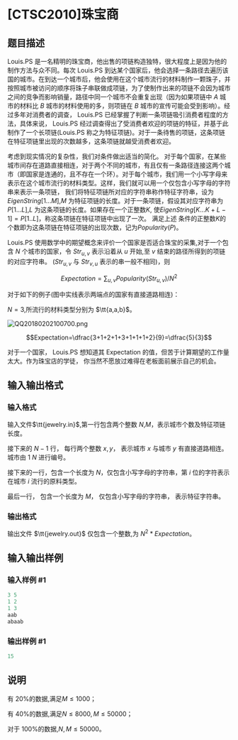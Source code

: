 # [CTSC2010]珠宝商

## 题目描述

Louis.PS 是一名精明的珠宝商，他出售的项链构造独特，很大程度上是因为他的制作方法与众不同。每次 Louis.PS 到达某个国家后，他会选择一条路径去遍历该国的城市。在到达一个城市后，他会使用在这个城市流行的材料制作一颗珠子，并按照城市被访问的顺序将珠子串联做成项链，为了使制作出来的项链不会因为城市之间的竞争而影响销量，路径中同一个城市不会重复出现（因为如果项链中 $A$ 城市的材料比 $B$ 城市的材料使用的多，则项链在 $B$ 城市的宣传可能会受到影响）。经过多年对消费者的调查， Louis.PS 已经掌握了判断一条项链吸引消费者程度的方法，具体来说， Louis.PS 经过调查得出了受消费者欢迎的项链的特征，并基于此制作了一个长项链(Louis.PS 称之为特征项链)。对于一条待售的项链，这条项链在特征项链里出现的次数越多，这条项链就越受消费者欢迎。

考虑到现实情况的复杂性，我们对条件做出适当的简化。 对于每个国家，在某些城市间存在道路直接相连，对于两个不同的城市，有且仅有一条路径连接这两个城市（即国家是连通的，且不存在一个环）。对于每个城市，我们用一个小写字母来表示在这个城市流行的材料类型。这样，我们就可以用一个仅包含小写字母的字符串来表示一条项链， 我们将特征项链所对应的字符串称作特征字符串，设为 $EigenString[1...M]$,$M$ 为特征项链的长度。对于一条项链，假设其对应字符串为 $P[1...L]$,$L$ 为这条项链的长度。如果存在一个正整数$K$, 使$EigenString[K...K+L-1]=P[1..L]$，称这条项链在特征项链中出现了一次。 满足上述 条件的正整数$K$的个数即为这条项链在特征项链的出现次数，记为$Popularity(P)$。

Louis.PS 使用数学中的期望概念来评价一个国家是否适合珠宝的采集,对于一个包含 $N$ 个城市的国家，令 $Str_{u,v}$ 表示沿着从 $u$ 开始,至 $v$ 结束的路径所得到的项链的对应字符串。 ($Str_{u,v}$ 与 $Str_{v,u}$ 表示的串一般不相同)，则

$$Expectation=\sum_{u,v} Popularity(Str_{u,v}) / N^2$$

对于如下的例子(图中实线表示两端点的国家有直接道路相连)：

$N=3$,所流行的材料类型分别为 $\tt{a,a,b}$。

![QQ20180202100700.png](https://www.z4a.net/images/2018/02/02/QQ20180202100700.png)

$$Expectation=\dfrac{3+1+2+1+3+1+1+1+2}{9}=\dfrac{5}{3}$$

对于一个国家， Louis.PS 想知道其 Expectation 的值，但苦于计算期望的工作量太大。作为珠宝店的学徒， 你当然不愿放过难得在老板面前展示自己的机会。

## 输入输出格式

### 输入格式

输入文件$\tt{jewelry.in}$,第一行包含两个整数 $N$,$M$，表示城市个数及特征项链长度。

接下来的 $N-1$ 行， 每行两个整数 $x,y$， 表示城市 $x$ 与城市 $y$ 有直接道路相连。城市由 $1~N$ 进行编号。

接下来的一行，包含一个长度为 $N$，仅包含小写字母的字符串，第 $i$ 位的字符表示在城市 $i$ 流行的原料类型。

最后一行， 包含一个长度为 $M$， 仅包含小写字母的字符串， 表示特征字符串。

### 输出格式

输出文件 $\tt{jewelry.out}$ 仅包含一个整数,为 $N^2 * Expectation$。

## 输入输出样例

### 输入样例 #1

```cpp
3 5
1 2
1 3
aab
abaab
```


### 输出样例 #1

```cpp
15
```


## 说明

有 $20\%$的数据,满足$M \leq 1000$；

有 $40\%$的数据,满足ܰ$N \leq 8000, M \leq 50000$；

对于 $100\%$的数据,$N,M \leq 50000$。

